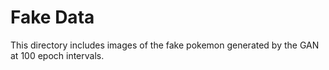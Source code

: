 # Fake Data
This directory includes images of the fake pokemon generated by the GAN at 100 epoch intervals.